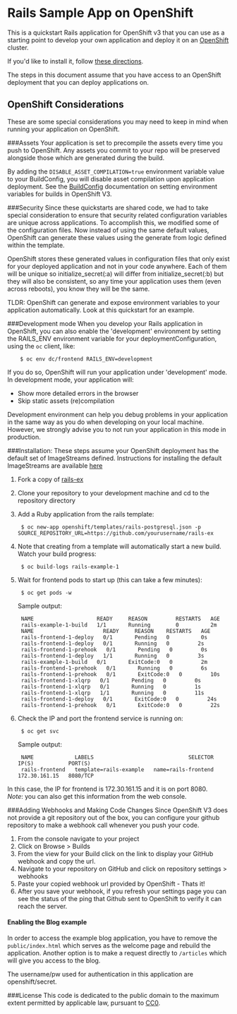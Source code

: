 Rails Sample App on OpenShift
============================

This is a quickstart Rails application for OpenShift v3 that you can use as a starting point to develop your own application and deploy it on an [OpenShift](https://github.com/openshift/origin) cluster.

If you'd like to install it, follow [these directions](https://github.com/openshift/rails-ex/blob/master/README.md#installation).  

The steps in this document assume that you have access to an OpenShift deployment that you can deploy applications on.

OpenShift Considerations
------------------------
These are some special considerations you may need to keep in mind when running your application on OpenShift.

###Assets
Your application is set to precompile the assets every time you push to OpenShift.
Any assets you commit to your repo will be preserved alongside those which are generated during the build.

By adding the ```DISABLE_ASSET_COMPILATION=true``` environment variable value to your BuildConfig, you will disable asset compilation upon application deployment.  See the [BuildConfig](http://docs.openshift.org/latest/dev_guide/builds.html#buildconfig-environment) documentation on setting environment variables for builds in OpenShift V3.

###Security
Since these quickstarts are shared code, we had to take special consideration to ensure that security related configuration variables are unique across applications. To accomplish this, we modified some of the configuration files. Now instead of using the same default values, OpenShift can generate these values using the generate from logic defined within the template.

OpenShift stores these generated values in configuration files that only exist for your deployed application and not in your code anywhere. Each of them will be unique so initialize_secret(:a) will differ from initialize_secret(:b) but they will also be consistent, so any time your application uses them (even across reboots), you know they will be the same.

TLDR: OpenShift can generate and expose environment variables to your application automatically. Look at this quickstart for an example.

###Development mode
When you develop your Rails application in OpenShift, you can also enable the 'development' environment by setting the RAILS_ENV environment variable for your deploymentConfiguration, using the `oc` client, like:  

		$ oc env dc/frontend RAILS_ENV=development


If you do so, OpenShift will run your application under 'development' mode. In development mode, your application will:  
*  Show more detailed errors in the browser  
*  Skip static assets (re)compilation  

Development environment can help you debug problems in your application in the same way as you do when developing on your local machine. However, we strongly advise you to not run your application in this mode in production.

###Installation: 
These steps assume your OpenShift deployment has the default set of ImageStreams defined.  Instructions for installing the default ImageStreams are available [here](http://docs.openshift.org/latest/admin_guide/install/first_steps.html)

1. Fork a copy of [rails-ex](https://github.com/openshift/rails-ex)
2. Clone your repository to your development machine and cd to the repository directory
3. Add a Ruby application from the rails template:

		$ oc new-app openshift/templates/rails-postgresql.json -p SOURCE_REPOSITORY_URL=https://github.com/yourusername/rails-ex 

4. Note that creating from a template will automatically start a new build. Watch your build progress:

		$ oc build-logs rails-example-1

5. Wait for frontend pods to start up (this can take a few minutes):  

		$ oc get pods -w


	Sample output:  

		NAME                    READY     REASON         RESTARTS   AGE
		rails-example-1-build   1/1       Running        0          2m
		NAME                      READY     REASON    RESTARTS   AGE
		rails-frontend-1-deploy   0/1       Pending   0          0s
		rails-frontend-1-deploy   0/1       Running   0         2s
		rails-frontend-1-prehook   0/1       Pending   0         0s
		rails-frontend-1-deploy   1/1       Running   0         3s
		rails-example-1-build   0/1       ExitCode:0   0         2m
		rails-frontend-1-prehook   0/1       Running   0         6s
		rails-frontend-1-prehook   0/1       ExitCode:0   0         10s
		rails-frontend-1-xlqrp   0/1       Pending   0         0s
		rails-frontend-1-xlqrp   0/1       Running   0         1s
		rails-frontend-1-xlqrp   1/1       Running   0         11s
		rails-frontend-1-deploy   0/1       ExitCode:0   0         24s
		rails-frontend-1-prehook   0/1       ExitCode:0   0         22s



6. Check the IP and port the frontend service is running on:  

		$ oc get svc


	Sample output:  

		NAME             LABELS                              SELECTOR              IP(S)           PORT(S)
		rails-frontend   template=rails-example   name=rails-frontend   172.30.161.15   8080/TCP

In this case, the IP for frontend is 172.30.161.15 and it is on port 8080.  
*Note*: you can also get this information from the web console.


###Adding Webhooks and Making Code Changes
Since OpenShift V3 does not provide a git repository out of the box, you can configure your github repository to make a webhook call whenever you push your code.

1. From the console navigate to your project  
2. Click on Browse > Builds  
3. From the view for your Build click on the link to display your GitHub webhook and copy the url.  
4. Navigate to your repository on GitHub and click on repository settings > webhooks  
5. Paste your copied webhook url provided by OpenShift - Thats it!  
6. After you save your webhook, if you refresh your settings page you can see the status of the ping that Github sent to OpenShift to verify it can reach the server.  

#### Enabling the Blog example
In order to access the example blog application, you have to remove the
`public/index.html` which serves as the welcome page and rebuild the application.
Another option is to make a request directly to `/articles` which will give you access to the blog.

The username/pw used for authentication in this application are openshift/secret.

###License
This code is dedicated to the public domain to the maximum extent permitted by applicable law, pursuant to [CC0](http://creativecommons.org/publicdomain/zero/1.0/).
